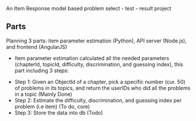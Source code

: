 An Item Response model based problem select - test - result project

## Parts

Planning 3 parts: item parameter estimation (Python), API server (Node.js), and frontend (AngularJS)

* Item parameter estimation calculated all the needed parameters (chapterId, topicId, difficulty, discrimination, and guessing index), this part including 3 steps:
 - Step 1: Given an ObjectId of a chapter, pick a specific number (cur. 50) of problems in its topics, and return the userIDs who did all the problems in a topic (Mainly Done)
 - Step 2: Estimate the difficulty, discrimination, and guessing index per problem (i.e item) (To do, core)
 - Step 3: Store the data into db (Todo)
